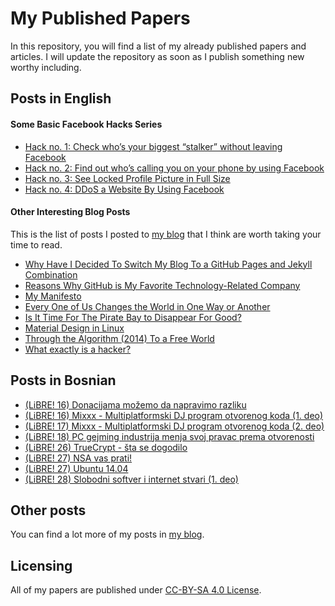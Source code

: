 # My Published Papers

In this repository, you will find a list of my already published papers and articles. I will update the repository as soon as I publish something new worthy including.

## Posts in English

#### Some Basic Facebook Hacks Series

* [Hack no. 1: Check who’s your biggest “stalker” without leaving Facebook](http://r3bl.github.io/en/facebook-hack-no1/)
* [Hack no. 2: Find out who’s calling you on your phone by using Facebook](http://r3bl.github.io/en/facebook-hack-no2/)
* [Hack no. 3: See Locked Profile Picture in Full Size](http://r3bl.github.io/en/facebook-hack-no3/)
* [Hack no. 4: DDoS a Website By Using Facebook](http://r3bl.github.io/cyber%20security/projects/facebook-hack-no4/)

#### Other Interesting Blog Posts

This is the list of posts I posted to [my blog](http://r3bl.github.io/en/what-exactly-is-a-hacker/) that I think are worth taking your time to read.

* [Why Have I Decided To Switch My Blog To a GitHub Pages and Jekyll Combination](http://r3bl.github.io/en/why-switching-to-github-and-jekyll/)
* [Reasons Why GitHub is My Favorite Technology-Related Company](http://r3bl.github.io/en/why-github-is-my-favorite-company/)
* [My Manifesto](http://r3bl.github.io/en/manifesto/)
* [Every One of Us Changes the World in One Way or Another](http://r3bl.github.io/en/every-one-of-us-changes-the-world-in-one-way-or-another/)
* [Is It Time For The Pirate Bay to Disappear For Good?](http://r3bl.github.io/en/is-it-time-for-the-pirate-bay-to-disappear-for-good/)
* [Material Design in Linux](http://r3bl.github.io/en/material-design-in-linux/)
* [Through the Algorithm (2014) To a Free World](http://r3bl.github.io/about%20me/cyber%20security/human%20hacking/algorithm-to-a-free-world/)
* [What exactly is a hacker?](http://r3bl.github.io/en/what-exactly-is-a-hacker/)

## Posts in Bosnian

* [(LiBRE! 16) Donacijama možemo da napravimo razliku](https://github.com/aleksandar-todorovic/published-papers-and-articles/tree/master/bs)
* [(LiBRE! 16) Mixxx - Multiplatformski DJ program otvorenog koda (1. deo)](https://github.com/aleksandar-todorovic/published-papers-and-articles/tree/master/bs)
* [(LiBRE! 17) Mixxx - Multiplatformski DJ program otvorenog koda (2. deo)](https://github.com/aleksandar-todorovic/published-papers-and-articles/tree/master/bs)
* [(LiBRE! 18) PC gejming industrija menja svoj pravac prema otvorenosti](https://github.com/aleksandar-todorovic/published-papers-and-articles/tree/master/bs)
* [(LiBRE! 26) TrueCrypt - šta se dogodilo](https://github.com/aleksandar-todorovic/published-papers-and-articles/tree/master/bs)
* [(LiBRE! 27) NSA vas prati!](https://github.com/aleksandar-todorovic/published-papers-and-articles/tree/master/bs)
* [(LiBRE! 27) Ubuntu 14.04](https://github.com/aleksandar-todorovic/published-papers-and-articles/tree/master/bs)
* [(LiBRE! 28) Slobodni softver i internet stvari (1. deo)](https://github.com/aleksandar-todorovic/published-papers-and-articles/tree/master/bs)

## Other posts

You can find a lot more of my posts in [my blog](http://r3bl.github.io/).

## Licensing

All of my papers are published under [CC-BY-SA 4.0 License](http://creativecommons.org/licenses/by-sa/4.0/).
